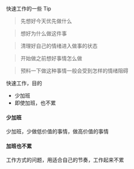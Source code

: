 快速工作的一些 Tip

>  先想好今天优先做什么

>  想好为什么做这件事

>  清理好自己的情绪进入做事的状态

>  开始做之前想好事情怎么做

>  预料一下做这种事情一般会受到怎样的情绪阻碍

快速工作，目的
- 少加班
- 即使加班，也不累

#### 少加班

少加班，少做低价值的事情，做高价值的事情

#### 加班也不累
工作方式的问题，用适合自己的节奏，工作起来不累